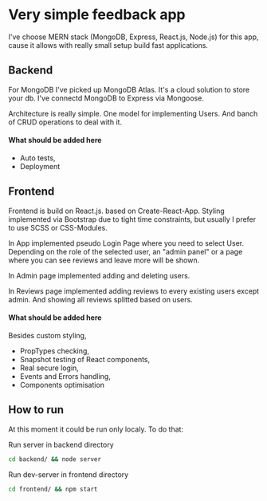 # Very simple feedback app
I've choose MERN stack (MongoDB, Express, React.js, Node.js) for this app, cause it allows with really small setup build fast applications.


## Backend

For MongoDB I've picked up MongoDB Atlas. It's a cloud solution to store your db. I've connectd MongoDB to Express via Mongoose.

Architecture is really simple. One model for implementing Users. And banch of CRUD operations to deal with it.

#### What should be added here

 - Auto tests,
 - Deployment


## Frontend

Frontend is build on React.js. based on Create-React-App. Styling implemented via Bootstrap due to tight time constraints, but usually I prefer to use SCSS or CSS-Modules.

In App implemented pseudo Login Page where you need to select User. Depending on the role of the selected user, an "admin panel" or a page where you can see reviews and leave more will be shown.

In Admin page implemented adding and deleting users.

In Reviews page implemented adding reviews to every existing users except admin. And showing all reviews splitted based on users.

#### What should be added here

Besides custom styling,
 - PropTypes checking,
 - Snapshot testing of React components,
 - Real secure login,
 - Events and Errors handling,
 - Components optimisation


## How to run

At this moment it could be run only localy. To do that:

Run server in backend directory

```bash
cd backend/ && node server
```

Run dev-server in frontend directory

```bash
cd frontend/ && npm start
```
